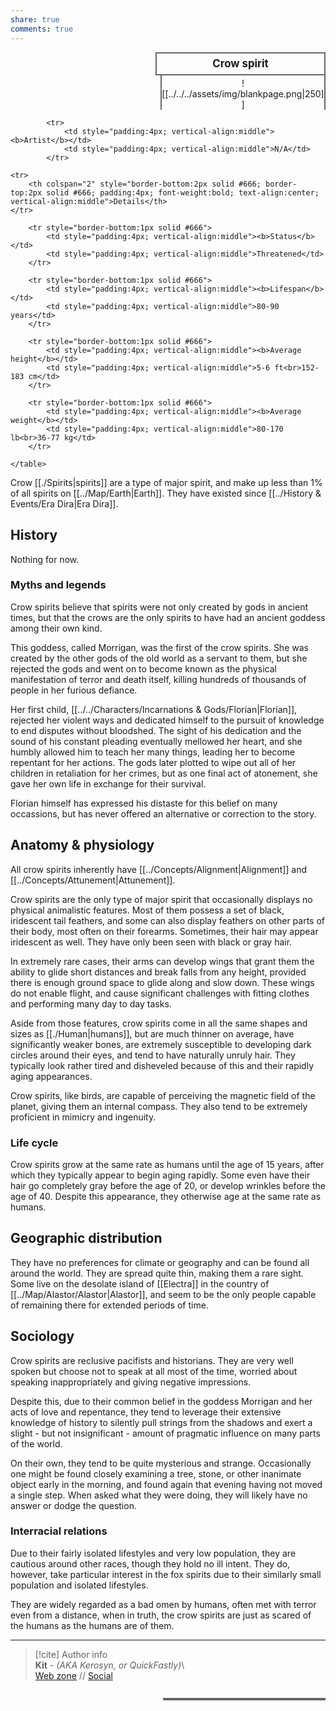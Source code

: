 ```yaml
---  
share: true  
comments: true  
---  
```

  
<div>  
  <span style="float:right; width:260px; margin-left:14px; border:2px solid #666; line-height:1.5; font-size:larger; font-weight:bold; text-align:center; padding:4px">Crow spirit</span>  
  </div>  
  
  <span style="float:right; clear:right; width:260px; margin-left:14px; border-left:2px solid #666; border-right:2px solid #666; border-collapse:collapse; text-align:center; padding-top:4px">![[../../../assets/img/blankpage.png|250]]</span>  
  
  <div class="" style="float:right; clear:right">  
    <table class="" style="float:right; clear:right; width:260px; margin-left:14px; margin-bottom:7px; border:2px solid #666; border-collapse:collapse; line-height:1.5; font-size:small">  
			  
			<tr>  
				<td style="padding:4px; vertical-align:middle"><b>Artist</b></td>  
				<td style="padding:4px; vertical-align:middle">N/A</td>  
			</tr>  
	  
	<tr>  
		<th colspan="2" style="border-bottom:2px solid #666; border-top:2px solid #666; padding:4px; font-weight:bold; text-align:center; vertical-align:middle">Details</th>  
	</tr>  
	  
		<tr style="border-bottom:1px solid #666">  
			<td style="padding:4px; vertical-align:middle"><b>Status</b></td>  
			<td style="padding:4px; vertical-align:middle">Threatened</td>  
		</tr>  
	  
		<tr style="border-bottom:1px solid #666">  
			<td style="padding:4px; vertical-align:middle"><b>Lifespan</b></td>  
			<td style="padding:4px; vertical-align:middle">80-90 years</td>  
		</tr>  
	  
		<tr style="border-bottom:1px solid #666">  
			<td style="padding:4px; vertical-align:middle"><b>Average height</b></td>  
			<td style="padding:4px; vertical-align:middle">5-6 ft<br>152-183 cm</td>  
		</tr>  
		  
		<tr style="border-bottom:1px solid #666">  
			<td style="padding:4px; vertical-align:middle"><b>Average weight</b></td>  
			<td style="padding:4px; vertical-align:middle">80-170 lb<br>36-77 kg</td>  
		</tr>  
	  
    </table>  
  </div>  
  
Crow [[./Spirits|spirits]] are a type of major spirit, and make up less than 1% of all spirits on [[../Map/Earth|Earth]]. They have existed since [[../History & Events/Era Dira|Era Dira]].  
  
## History  
  
Nothing for now.  
  
### Myths and legends  
  
Crow spirits believe that spirits were not only created by gods in ancient times, but that the crows are the only spirits to have had an ancient goddess among their own kind.  
  
This goddess, called Morrigan, was the first of the crow spirits. She was created by the other gods of the old world as a servant to them, but she rejected the gods and went on to become known as the physical manifestation of terror and death itself, killing hundreds of thousands of people in her furious defiance.  
  
Her first child, [[../../Characters/Incarnations & Gods/Florian|Florian]], rejected her violent ways and dedicated himself to the pursuit of knowledge to end disputes without bloodshed. The sight of his dedication and the sound of his constant pleading eventually mellowed her heart, and she humbly allowed him to teach her many things, leading her to become repentant for her actions. The gods later plotted to wipe out all of her children in retaliation for her crimes, but as one final act of atonement, she gave her own life in exchange for their survival.  
  
Florian himself has expressed his distaste for this belief on many occassions, but has never offered an alternative or correction to the story.  
  
## Anatomy & physiology  
  
All crow spirits inherently have [[../Concepts/Alignment|Alignment]] and [[../Concepts/Attunement|Attunement]].  
  
Crow spirits are the only type of major spirit that occasionally displays no physical animalistic features. Most of them possess a set of black, iridescent tail feathers, and some can also display feathers on other parts of their body, most often on their forearms. Sometimes, their hair may appear iridescent as well. They have only been seen with black or gray hair.  
  
In extremely rare cases, their arms can develop wings that grant them the ability to glide short distances and break falls from any height, provided there is enough ground space to glide along and slow down. These wings do not enable flight, and cause significant challenges with fitting clothes and performing many day to day tasks.  
  
Aside from those features, crow spirits come in all the same shapes and sizes as [[./Human|humans]], but are much thinner on average, have significantly weaker bones, are extremely susceptible to developing dark circles around their eyes, and tend to have naturally unruly hair. They typically look rather tired and disheveled because of this and their rapidly aging appearances.  
  
Crow spirits, like birds, are capable of perceiving the magnetic field of the planet, giving them an internal compass. They also tend to be extremely proficient in mimicry and ingenuity.  
  
### Life cycle  
  
Crow spirits grow at the same rate as humans until the age of 15 years, after which they typically appear to begin aging rapidly. Some even have their hair go completely gray before the age of 20, or develop wrinkles before the age of 40. Despite this appearance, they otherwise age at the same rate as humans.  
  
## Geographic distribution  
  
They have no preferences for climate or geography and can be found all around the world. They are spread quite thin, making them a rare sight. Some live on the desolate island of [[Electra]] in the country of [[../Map/Alastor/Alastor|Alastor]], and seem to be the only people capable of remaining there for extended periods of time.  
  
## Sociology  
  
Crow spirits are reclusive pacifists and historians. They are very well spoken but choose not to speak at all most of the time, worried about speaking inappropriately and giving negative impressions.  
  
Despite this, due to their common belief in the goddess Morrigan and her acts of love and repentance, they tend to leverage their extensive knowledge of history to silently pull strings from the shadows and exert a slight - but not insignificant - amount of pragmatic influence on many parts of the world.  
  
On their own, they tend to be quite mysterious and strange. Occasionally one might be found closely examining a tree, stone, or other inanimate object early in the morning, and found again that evening having not moved a single step. When asked what they were doing, they will likely have no answer or dodge the question.  
  
### Interracial relations  
  
Due to their fairly isolated lifestyles and very low population, they are cautious around other races, though they hold no ill intent. They do, however, take particular interest in the fox spirits due to their similarly small population and isolated lifestyles.  
  
They are widely regarded as a bad omen by humans, often met with terror even from a distance, when in truth, the crow spirits are just as scared of the humans as the humans are of them.  
  
-----  
> [!cite] Author info  
> **Kit** - *(AKA Kerosyn, or QuickFastly)*\  
> [Web zone](https://kerosyn.link) // [Social](https://a.tripulse.link/@kit)